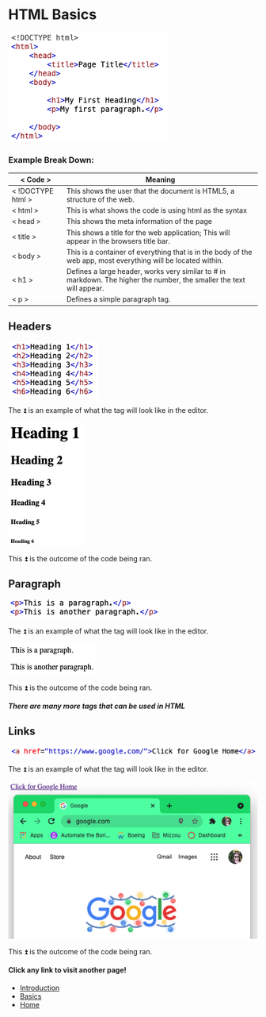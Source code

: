 # HTML Basics
![Public Domain](HTMLexample.png)

### Example Break Down:

| < Code >  | Meaning |
| --------  | ----------- |
| < !DOCTYPE html >       | This shows the user that the document is HTML5, a structure of the web.   |
| < html > | This is what shows the code is using html as the syntax |
|  < head > | This shows the meta information of the page |
| < title >    | This shows a title for the web application; This will appear in the browsers title bar. |
| < body >    | This is a container of everything that is in the body of the web app, most everything will be located within. |
| < h1 >    | Defines a large header, works very similar to # in markdown. The higher the number, the smaller the text will appear. |
| < p >    | Defines a simple paragraph tag. |

## Headers
![Public Domain](h1Code.png) 

The :arrow_double_up: is an example of what the tag will look like in the editor.

![Public Domain](headersResult.png)

This :arrow_double_up: is the outcome of the code being ran. 

## Paragraph

![Public Domain](paragraphCode.png)

The :arrow_double_up: is an example of what the tag will look like in the editor.

![Public Domain](paragraphResult.png)

This :arrow_double_up: is the outcome of the code being ran. 

##### There are many more tags that can be used in HTML

## Links

![Public Domain](linkCode.png)

The :arrow_double_up: is an example of what the tag will look like in the editor.

![Public Domain](linkResults.png)

This :arrow_double_up: is the outcome of the code being ran. 

#### Click any link to visit another page!

+ [Introduction](introduction.md)
+ [Basics](basics.md)
+ [Home](readme.md)



